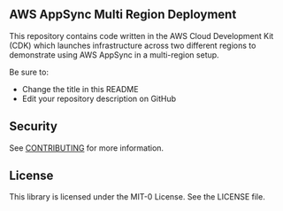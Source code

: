 ## AWS AppSync Multi Region Deployment

This repository contains code written in the AWS Cloud Development Kit (CDK) which launches infrastructure across two different regions to demonstrate using AWS AppSync in a multi-region setup.

Be sure to:

* Change the title in this README
* Edit your repository description on GitHub

## Security

See [CONTRIBUTING](CONTRIBUTING.md#security-issue-notifications) for more information.

## License

This library is licensed under the MIT-0 License. See the LICENSE file.

